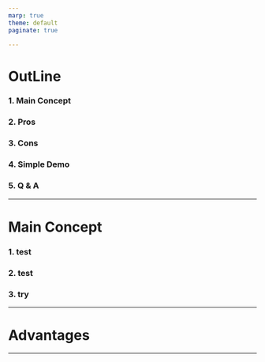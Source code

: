 ```yaml
---
marp: true
theme: default
paginate: true

---
```


# OutLine

### 1. Main Concept
### 2. Pros
### 3. Cons
### 4. Simple Demo
### 5. Q & A

---

# Main Concept


### 1. test
### 2. test
### 3. try

---

# Advantages

---